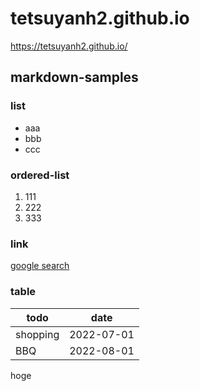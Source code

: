 # tetsuyanh2.github.io

https://tetsuyanh2.github.io/

## markdown-samples

### list

- aaa
- bbb
- ccc

### ordered-list

1. 111
1. 222
1. 333

### link

[google search](https:google.com)

### table

| todo     | date       |
| -------- | ---------- |
| shopping | 2022-07-01 |
| BBQ      | 2022-08-01 |

hoge
